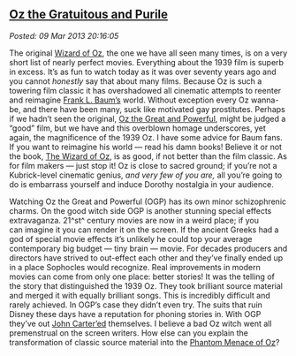  
[Oz the Gratuitous and Purile](http://bakerjd99.wordpress.com/2013/03/09/oz-the-gratuitous-and-purile/)
-------------------------------------------------------------------------------------------------------

*Posted: 09 Mar 2013 20:16:05*

The original [Wizard of
Oz](http://www.rottentomatoes.com/m/1092277-wizard\_of\_oz/), the one we
have all seen many times, is on a very short list of nearly perfect
movies. Everything about the 1939 film is superb in excess. It’s as fun
to watch today as it was over seventy years ago and you cannot
*honestly* say that about many films. Because Oz is such a towering film
classic it has overshadowed all cinematic attempts to reenter and
reimagine [Frank L. Baum’s](http://www.online-literature.com/baum/)
world. Without exception every Oz wanna-be, and there have been many,
suck like motivated gay prostitutes. Perhaps if we hadn’t seen the
original, [Oz the Great and Powerful](http://disney.go.com/thewizard/),
might be judged a “good” film, but we have and this overblown
homage underscores, yet again, the magnificence of the 1939 Oz. I have
some advice for Baum fans. If you want to reimagine his world — read his
damn books! Believe it or not the book, [The Wizard of
Oz](http://www.booksshouldbefree.com/book/the-wonderful-wizard-of-oz),
is as good, if not better than the film classic. As for film makers —
just stop it! Oz is close to sacred ground; if you’re not a
Kubrick-level cinematic genius, *and very few of you are,* all you’re
going to do is embarrass yourself and induce Dorothy nostalgia in your
audience.

Watching Oz the Great and Powerful (OGP) has its own minor schizophrenic
charms. On the good witch side OGP is another stunning special effects
extravaganza. 21^st^ century movies are now in a weird place; if you
can imagine it you can render it on the screen. If the ancient Greeks
had a god of special movie effects it’s unlikely he could top your
average contemporary big budget — tiny brain — movie. For decades
producers and directors have strived to out-effect each other and
they’ve finally ended up in a place Sophocles would recognize. Real
improvements in modern movies can come from only one place: better
stories! It was the telling of the story that distinguished the 1939 Oz.
They took brilliant source material and merged it with equally brilliant
songs. This is incredibly difficult and rarely achieved. In OGP’s case
they didn’t even try. The suits that ruin Disney these days have a
reputation for phoning stories in. With OGP they’ve out [John
Carter’ed](http://disney.go.com/johncarter/) themselves. I believe a bad
Oz witch went all premenstrual on the screen writers. How else can you
explain the transformation of classic source material into the [Phantom
Menace of
Oz](http://www.news.com.au/entertainment/movies/in-case-you-thought-the-phantom-menace-didnt-suck-enough-heres-the-kids-trailer/story-e6frfmvr-1226261913906)?
